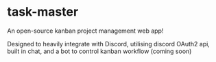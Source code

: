 # task-master
An open-source kanban project management web app!

Designed to heavily integrate with Discord, utilising discord OAuth2 api, built in chat, and a bot to control kanban workflow (coming soon)

